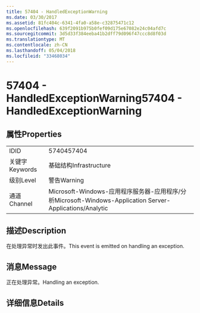 ```yaml
---
title: 57404 - HandledExceptionWarning
ms.date: 03/30/2017
ms.assetid: 81fc404c-6341-4fa0-a58e-c32875471c12
ms.openlocfilehash: 639f2091b975b0fef09d175e67082e24c04afd7c
ms.sourcegitcommit: 3d5d33f384eeba41b2dff79d096f47ccc8d8f03d
ms.translationtype: MT
ms.contentlocale: zh-CN
ms.lasthandoff: 05/04/2018
ms.locfileid: "33468034"
---
```

# <a name="57404---handledexceptionwarning"></a><span data-ttu-id="f5c9a-102">57404 - HandledExceptionWarning</span><span class="sxs-lookup"><span data-stu-id="f5c9a-102">57404 - HandledExceptionWarning</span></span>
## <a name="properties"></a><span data-ttu-id="f5c9a-103">属性</span><span class="sxs-lookup"><span data-stu-id="f5c9a-103">Properties</span></span>  
  
|||  
|-|-|  
|<span data-ttu-id="f5c9a-104">ID</span><span class="sxs-lookup"><span data-stu-id="f5c9a-104">ID</span></span>|<span data-ttu-id="f5c9a-105">57404</span><span class="sxs-lookup"><span data-stu-id="f5c9a-105">57404</span></span>|  
|<span data-ttu-id="f5c9a-106">关键字</span><span class="sxs-lookup"><span data-stu-id="f5c9a-106">Keywords</span></span>|<span data-ttu-id="f5c9a-107">基础结构</span><span class="sxs-lookup"><span data-stu-id="f5c9a-107">Infrastructure</span></span>|  
|<span data-ttu-id="f5c9a-108">级别</span><span class="sxs-lookup"><span data-stu-id="f5c9a-108">Level</span></span>|<span data-ttu-id="f5c9a-109">警告</span><span class="sxs-lookup"><span data-stu-id="f5c9a-109">Warning</span></span>|  
|<span data-ttu-id="f5c9a-110">通道</span><span class="sxs-lookup"><span data-stu-id="f5c9a-110">Channel</span></span>|<span data-ttu-id="f5c9a-111">Microsoft-Windows-应用程序服务器-应用程序/分析</span><span class="sxs-lookup"><span data-stu-id="f5c9a-111">Microsoft-Windows-Application Server-Applications/Analytic</span></span>|  
  
## <a name="description"></a><span data-ttu-id="f5c9a-112">描述</span><span class="sxs-lookup"><span data-stu-id="f5c9a-112">Description</span></span>  
 <span data-ttu-id="f5c9a-113">在处理异常时发出此事件。</span><span class="sxs-lookup"><span data-stu-id="f5c9a-113">This event is emitted on handling an exception.</span></span>  
  
## <a name="message"></a><span data-ttu-id="f5c9a-114">消息</span><span class="sxs-lookup"><span data-stu-id="f5c9a-114">Message</span></span>  
 <span data-ttu-id="f5c9a-115">正在处理异常。</span><span class="sxs-lookup"><span data-stu-id="f5c9a-115">Handling an exception.</span></span>  
  
## <a name="details"></a><span data-ttu-id="f5c9a-116">详细信息</span><span class="sxs-lookup"><span data-stu-id="f5c9a-116">Details</span></span>
